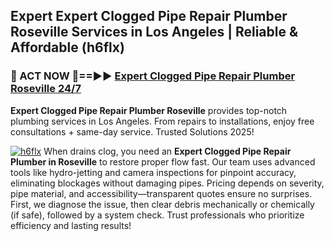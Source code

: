 ## Expert Expert Clogged Pipe Repair Plumber Roseville Services in Los Angeles | Reliable & Affordable (h6flx)  

<h3>🚿 ACT NOW 🌟==►► <a href="https://tinyurl.com/2ne6vx2x" rel="nofollow">Expert Clogged Pipe Repair Plumber Roseville 24/7</a></h3>

**Expert Clogged Pipe Repair Plumber Roseville** provides top-notch plumbing services in Los Angeles. From repairs to installations, enjoy free consultations + same-day service. Trusted Solutions 2025!

[![h6flx](https://i.imgur.com/4PFF4AK.jpeg)](https://tinyurl.com/2ne6vx2x)
When drains clog, you need an **Expert Clogged Pipe Repair Plumber in Roseville** to restore proper flow fast. Our team uses advanced tools like hydro-jetting and camera inspections for pinpoint accuracy, eliminating blockages without damaging pipes. Pricing depends on severity, pipe material, and accessibility—transparent quotes ensure no surprises. First, we diagnose the issue, then clear debris mechanically or chemically (if safe), followed by a system check. Trust professionals who prioritize efficiency and lasting results!